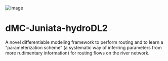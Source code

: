 <img alt="image" src="https://github.com/mhpi/dMC-Juniata-hydroDL2/assets/16233925/c93f352c-648d-40cb-bee7-2ee8916d4e89">


# dMC-Juniata-hydroDL2
A novel differentiable modeling framework to perform routing and to learn a “parameterization scheme” (a systematic way of inferring parameters from more rudimentary information) for routing flows on the river network.



